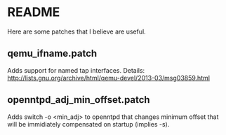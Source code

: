 README
======

Here are some patches that I believe are useful.


qemu_ifname.patch
-----------------

Adds support for named tap interfaces.
Details:
http://lists.gnu.org/archive/html/qemu-devel/2013-03/msg03859.html

openntpd_adj_min_offset.patch
-----------------------------

Adds switch -o <min_adj> to openntpd that changes minimum offset
that will be immidiately compensated on startup (implies -s).
